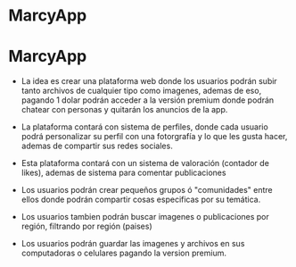 # MarcyApp
# MarcyApp

* La idea es crear una plataforma web donde los usuarios podrán subir tanto archivos de cualquier tipo como imagenes, ademas de eso, pagando 1 dolar podrán acceder a la versión premium donde podrán chatear con personas y quitarán los anuncios de la app. 

* La plataforma contará con sistema de perfiles, donde cada usuario podrá personalizar su perfil con una fotorgrafía y lo que les gusta hacer, ademas de compartir sus redes sociales.

* Esta plataforma contará con un sistema de valoración (contador de likes), ademas de sistema para comentar publicaciones

* Los usuarios podrán crear pequeños grupos ó "comunidades" entre ellos donde podrán compartir cosas especificas por su temática. 

* Los usuarios tambien podrán buscar imagenes o publicaciones por región, filtrando por región (paises) 

* Los usuarios podrán guardar las imagenes y archivos en sus computadoras o celulares pagando la version premium.
